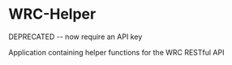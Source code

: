 # WRC-Helper

DEPRECATED -- now require an API key

Application containing helper functions for the WRC RESTful API